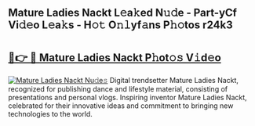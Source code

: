 ## Mature Ladies Nackt L𝚎a𝚔ed N𝚞𝚍e - Part-yCf Vi𝚍𝚎o L𝚎a𝚔s - H𝚘𝚝 O𝚗𝚕yf𝚊ns P𝚑𝚘tos r24k3

# <h2><a href="http://kf1ctn.oniu.top/?m=Mature+Ladies+Nackt">🔗👉 🔴 Mature Ladies Nackt P𝚑ot𝚘𝚜 V𝚒d𝚎o</a></h2>

[![Mature Ladies Nackt Nu𝚍e𝚜](https://i.imgur.com/0qMVB7G.gif)](http://kf1ctn.oniu.top/?m=Mature+Ladies+Nackt)
Digital trendsetter Mature Ladies Nackt, recognized for publishing dance and lifestyle material, consisting of presentations and personal vlogs. Inspiring inventor Mature Ladies Nackt, celebrated for their innovative ideas and commitment to bringing new technologies to the world.  
